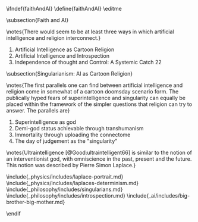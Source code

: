 \ifndef{faithAndAI}
\define{faithAndAI}
\editme

\subsection{Faith and AI}

\notes{There would seem to be at least three ways in which artificial intelligence and religion interconnect.}

1. Artificial Intelligence as Cartoon Religion
2. Artificial Intelligence and Introspection
3. Independence of thought and Control: A Systemic Catch 22

\subsection{Singularianism: AI as Cartoon Religion}

\notes{The first parallels one can find between artificial intelligence and religion come in somewhat of a cartoon doomsday scenario form. The publically hyped fears of superintelligence and singularity can equally be placed within the framework of the simpler questions that religion can try to answer. The parallels are}

1. Superintelligence as god
2. Demi-god status achievable through transhumanism
3. Immortality through uploading the connectome 
4. The day of judgement as the "singularity"

\notes{Ultraintelligence [@Good:ultraintelligent66] is similar to the notion of an interventionist god, with omniscience in the past, present and the future. This notion was described by Pierre Simon Laplace.}

\include{_physics/includes/laplace-portrait.md}
\include{_physics/includes/laplaces-determinism.md}
\include{_philosophy/includes/singularians.md}
\include{_philosophy/includes/introspection.md}
\include{_ai/includes/big-brother-big-mother.md}

\endif
